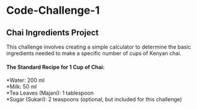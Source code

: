 # Code-Challenge-1

## Chai Ingredients Project

This challenge involves creating a simple calculator to determine the basic ingredients needed to make a specific number of cups of Kenyan chai.

#### The Standard Recipe for 1 Cup of Chai:
*Water: 200 ml <br>
*Milk: 50 ml <br>
*Tea Leaves (Majani): 1 tablespoon <br>
*Sugar (Sukari): 2 teaspoons (optional, but included for this challenge)


